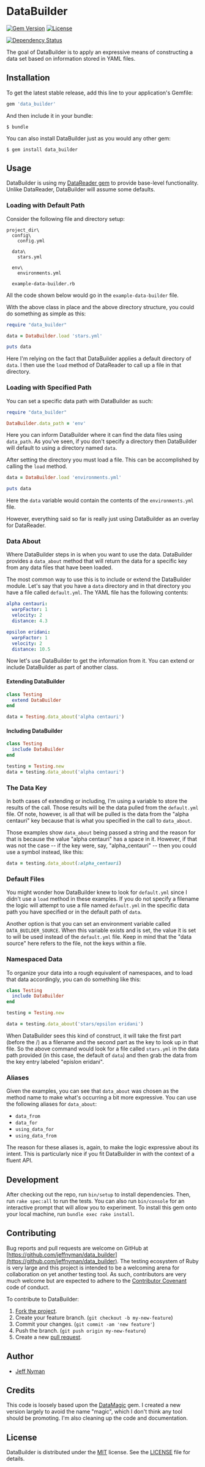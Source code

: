 # DataBuilder

[![Gem Version](https://badge.fury.io/rb/data_builder.svg)](http://badge.fury.io/rb/data_builder)
[![License](http://img.shields.io/badge/license-MIT-blue.svg)](https://github.com/jeffnyman/data_builder/blob/master/LICENSE.txt)

[![Dependency Status](https://gemnasium.com/jeffnyman/data_builder.png)](https://gemnasium.com/jeffnyman/data_builder)

The goal of DataBuilder is to apply an expressive means of constructing a data set based on information stored in YAML files.

## Installation

To get the latest stable release, add this line to your application's Gemfile:

```ruby
gem 'data_builder'
```

And then include it in your bundle:

    $ bundle

You can also install DataBuilder just as you would any other gem:

    $ gem install data_builder

## Usage

DataBuilder is using my [DataReader gem](https://github.com/jeffnyman/data_reader) to provide base-level functionality. Unlike DataReader, DataBuilder will assume some defaults.

### Loading with Default Path

Consider the following file and directory setup:

```
project_dir\
  config\
    config.yml

  data\
    stars.yml

  env\
    environments.yml

  example-data-builder.rb
```

All the code shown below would go in the `example-data-builder` file.

With the above class in place and the above directory structure, you could do something as simple as this:

```ruby
require "data_builder"

data = DataBuilder.load 'stars.yml'

puts data
```

Here I'm relying on the fact that DataBuilder applies a default directory of `data`. I then use the `load` method of DataReader to call up a file in that directory.

### Loading with Specified Path

You can set a specific data path with DataBuilder as such:

```ruby
require "data_builder"

DataBuilder.data_path = 'env'
```

Here you can inform DataBuilder where it can find the data files using `data_path`. As you've seen, if you don't specify a directory then DataBuilder will default to using a directory named `data`.

After setting the directory you must load a file. This can be accomplished by calling the `load` method.

```ruby
data = DataBuilder.load 'environments.yml'

puts data
```

Here the `data` variable would contain the contents of the `environments.yml` file.

However, everything said so far is really just using DataBuilder as an overlay for DataReader.

### Data About

Where DataBuilder steps in is when you want to use the data. DataBuilder provides a `data_about` method that will return the data for a specific key from any data files that have been loaded.

The most common way to use this is to include or extend the DataBuilder module. Let's say that you have a `data` directory and in that directory you have a file called `default.yml`. The YAML file has the following contents:

```yaml
alpha centauri:
  warpFactor: 1
  velocity: 2
  distance: 4.3

epsilon eridani:
  warpFactor: 1
  velocity: 2
  distance: 10.5
```

Now let's use DataBuilder to get the information from it. You can extend or include DataBuilder as part of another class.

#### Extending DataBuilder

```ruby
class Testing
  extend DataBuilder
end

data = Testing.data_about('alpha centauri')
```

#### Including DataBuilder

```ruby
class Testing
  include DataBuilder
end

testing = Testing.new
data = testing.data_about('alpha centauri')
```

### The Data Key

In both cases of extending or including, I'm using a variable to store the results of the call. Those results will be the data pulled from the `default.yml` file. Of note, however, is all that will be pulled is the data from the "alpha centauri" key because that is what you specified in the call to `data_about`.

Those examples show `data_about` being passed a string and the reason for that is because the value "alpha centauri" has a space in it. However, if that was not the case -- if the key were, say, "alpha_centauri" -- then you could use a symbol instead, like this:

```ruby
data = testing.data_about(:alpha_centauri)
```

### Default Files

You might wonder how DataBuilder knew to look for `default.yml` since I didn't use a `load` method in these examples. If you do not specify a filename the logic will attempt to use a file named `default.yml` in the specific data path you have specified or in the default path of `data`.
 
Another option is that you can set an environment variable called `DATA_BUILDER_SOURCE`. When this variable exists and is set, the value it is set to will be used instead of the `default.yml` file. Keep in mind that the "data source" here refers to the file, not the keys within a file.

### Namespaced Data

To organize your data into a rough equivalent of namespaces, and to load that data accordingly, you can do something like this:

```ruby
class Testing
  include DataBuilder
end

testing = Testing.new

data = testing.data_about('stars/epsilon eridani')
```

When DataBuilder sees this kind of construct, it will take the first part (before the /) as a filename and the second part as the key to look up in that file. So the above command would look for a file called `stars.yml` in the data path provided (in this case, the default of `data`) and then grab the data from the key entry labeled "epislon eridani".

### Aliases

Given the examples, you can see that `data_about` was chosen as the method name to make what's occurring a bit more expressive. You can use the following aliases for `data_about`:

* `data_from`
* `data_for`
* `using_data_for`
* `using_data_from`

The reason for these aliases is, again, to make the logic expressive about its intent. This is particularly nice if you fit DataBuilder in with the context of a fluent API.

## Development

After checking out the repo, run `bin/setup` to install dependencies. Then, run `rake spec:all` to run the tests. You can also run `bin/console` for an interactive prompt that will allow you to experiment. To install this gem onto your local machine, run `bundle exec rake install`.

## Contributing

Bug reports and pull requests are welcome on GitHub at [https://github.com/jeffnyman/data_builder](https://github.com/jeffnyman/data_builder). The testing ecosystem of Ruby is very large and this project is intended to be a welcoming arena for collaboration on yet another testing tool. As such, contributors are very much welcome but are expected to adhere to the [Contributor Covenant](http://contributor-covenant.org) code of conduct.

To contribute to DataBuilder:

1. [Fork the project](http://gun.io/blog/how-to-github-fork-branch-and-pull-request/).
2. Create your feature branch. (`git checkout -b my-new-feature`)
3. Commit your changes. (`git commit -am 'new feature'`)
4. Push the branch. (`git push origin my-new-feature`)
5. Create a new [pull request](https://help.github.com/articles/using-pull-requests).

## Author

* [Jeff Nyman](http://testerstories.com)

## Credits

This code is loosely based upon the [DataMagic](https://github.com/cheezy/data_magic) gem. I created a new version largely to avoid the name "magic", which I don't think any tool should be promoting. I'm also cleaning up the code and documentation.

## License

DataBuilder is distributed under the [MIT](http://www.opensource.org/licenses/MIT) license.
See the [LICENSE](https://github.com/jeffnyman/data_builder/blob/master/LICENSE.txt) file for details.
